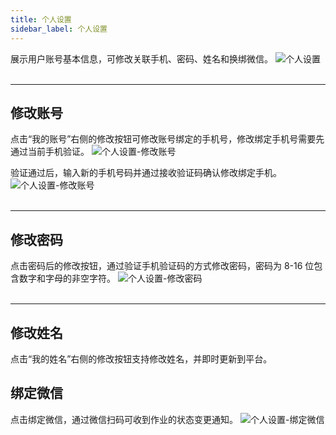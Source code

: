 ```yaml
---
title: 个人设置
sidebar_label: 个人设置
---
```

展示用户账号基本信息，可修改关联手机、密码、姓名和换绑微信。
![个人设置](/img/settings01.png)
&nbsp;  
&nbsp;  
********************************************  

## 修改账号
点击“我的账号”右侧的修改按钮可修改账号绑定的手机号，修改绑定手机号需要先通过当前手机验证。
![个人设置-修改账号](/img/settings02.png)

验证通过后，输入新的手机号码并通过接收验证码确认修改绑定手机。
![个人设置-修改账号](/img/settings03.png)
&nbsp;  
&nbsp;  
********************************************  

## 修改密码

点击密码后的修改按钮，通过验证手机验证码的方式修改密码，密码为 8-16 位包含数字和字母的非空字符。
![个人设置-修改密码](/img/settings04.png)
&nbsp;  
&nbsp;  
********************************************  

## 修改姓名

点击“我的姓名”右侧的修改按钮支持修改姓名，并即时更新到平台。


## 绑定微信

点击绑定微信，通过微信扫码可收到作业的状态变更通知。
![个人设置-绑定微信](/img/settings06.png)
